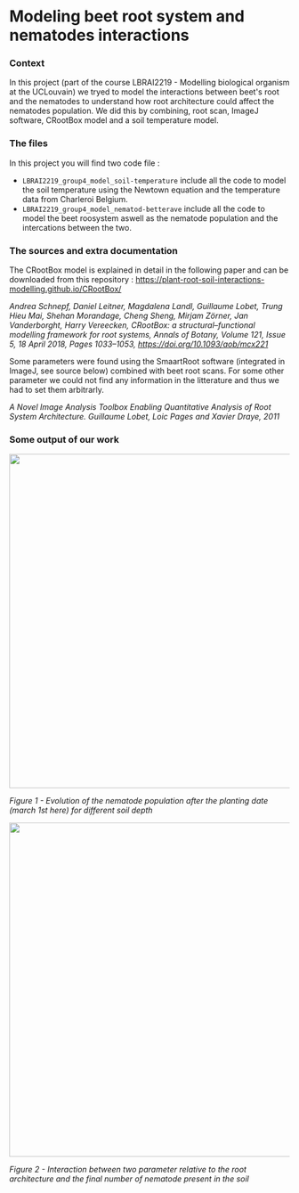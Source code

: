 # Modeling beet root system and nematodes interactions

### Context

In this project (part of the course LBRAI2219 - Modelling biological organism at the UCLouvain) we tryed to model the interactions between beet's root and the nematodes to understand how root architecture could affect the nematodes population. We did this by combining, root scan, ImageJ software, CRootBox model and a soil temperature model.

### The files

In this project you will find two code file : 

- `LBRAI2219_group4_model_soil-temperature` include all the code to model the soil temperature using the Newtown equation and the temperature data from Charleroi Belgium.
- `LBRAI2219_group4_model_nematod-betterave` include all the code to model the beet roosystem aswell as the nematode population and the intercations between the two.

### The sources and extra documentation

The CRootBox model is explained in detail in the following paper and can be downloaded from this repository : https://plant-root-soil-interactions-modelling.github.io/CRootBox/ 

*Andrea Schnepf, Daniel Leitner, Magdalena Landl, Guillaume Lobet, Trung Hieu Mai, Shehan Morandage, Cheng Sheng, Mirjam Zörner, Jan Vanderborght, Harry Vereecken, CRootBox: a structural–functional modelling framework for root systems, Annals of Botany, Volume 121, Issue 5, 18 April 2018, Pages 1033–1053, https://doi.org/10.1093/aob/mcx221*

Some parameters were found using the SmaartRoot software (integrated in ImageJ, see source below) combined with beet root scans. For some other parameter we could not find any information in the litterature and thus we had to set them arbitrarly. 

*A Novel Image Analysis Toolbox Enabling Quantitative Analysis of Root System Architecture. Guillaume Lobet, Loic Pages and Xavier Draye, 2011*

### Some output of our work



<img src="https://user-images.githubusercontent.com/75068847/167512443-6a7e5fd4-3455-4c96-9078-7242e90aa687.png" width="600" >

*Figure 1 - Evolution of the nematode population after the planting date (march 1st here) for different soil depth*


<img src="https://user-images.githubusercontent.com/75068847/167512446-f36f4808-0529-4ca0-abbd-eec8843b00eb.png" width="600" >

*Figure 2 - Interaction between two parameter relative to the root architecture and the final number of nematode present in the soil*
